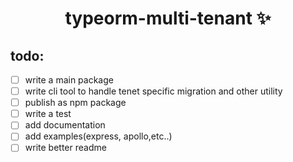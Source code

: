 
<h1 align="center">typeorm-multi-tenant ✨</h1>

<!-- <p align="center">
  <a href="https://www.npmjs.com/package/typeorm-multi-tenant">
    <img alt="Version" src="https://img.shields.io/npm/v/typeorm-multi-tenant.svg">
  </a>
  <a href="https://github.com/Errorname/typeorm-multi-tenant/blob/master/LICENSE">
    <img alt="License: MIT" src="https://img.shields.io/badge/License-MIT-yellow.svg" target="_blank" />
  </a>
</p> -->

<!-- **What's a multi-tenant in first place?**


**Why do I need `typeorm-multi-tenant`?**


## Installation


## Usage



## Documentation


## Author
## 🤝 Contributors

Contributions, issues, and feature requests are welcome! 🙌

Feel free to check [issues page](https://github.com/Errorname/typeorm-multi-tenant/issues).

## Show your support

Give a ⭐️ if this project helped you!  -->

## todo:
- [ ] write a main package
- [ ] write cli tool to handle tenet specific migration and other utility
- [ ] publish as npm package
- [ ] write a test
- [ ] add documentation
- [ ] add examples(express, apollo,etc..)
- [ ] write better readme